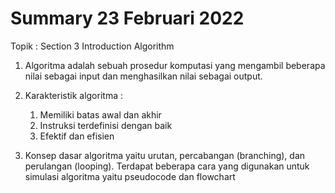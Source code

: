 # Summary 23 Februari 2022

Topik : Section 3 Introduction Algorithm
1. Algoritma adalah sebuah prosedur komputasi yang mengambil beberapa nilai sebagai input dan menghasilkan nilai sebagai output.
2. Karakteristik algoritma : 
   1) Memiliki batas awal dan akhir
   2) Instruksi terdefinisi dengan baik
   3) Efektif dan efisien

3. Konsep dasar algoritma yaitu urutan, percabangan (branching), dan perulangan (looping). Terdapat beberapa cara yang digunakan untuk simulasi algoritma yaitu pseudocode dan flowchart